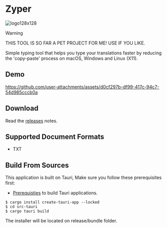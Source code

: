 # Zyper

![logo128x128](https://github.com/user-attachments/assets/dbcda3e7-fd62-4057-8304-5fc86f5ed8bc)


> [!WARNING]
> THIS TOOL IS SO FAR A PET PROJECT FOR ME! USE IF YOU LIKE.

Simple typing tool that helps you type your translations faster by reducing the 'copy-paste' process on macOS, Windows and Linux (X11).

## Demo

https://github.com/user-attachments/assets/d0cf297b-df99-417c-94c7-54d985cccb0a

## Download

Read the [releases](https://github.com/p4rtridge/zyper/releases) notes.

## Supported Document Formats

- TXT

## Build From Sources

This application is built on Tauri, Make sure you follow these prerequisites first:
- [Prerequisties](https://tauri.app/start/prerequisites) to build Tauri applications.

```console
$ cargo install create-tauri-app --locked
$ cd src-tauri
$ cargo tauri build
```

The installer will be located on release/bundle folder.
